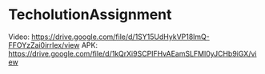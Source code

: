 # TecholutionAssignment

Video: https://drive.google.com/file/d/1SY15UdHykVP18lmQ-FFOYzZai0irrIex/view
APK: https://drive.google.com/file/d/1kQrXi9SCPIFHvAEamSLFMl0yJCHb9iGX/view
